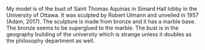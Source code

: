 My model is of the bust of Saint Thomas Aquinas in Simard Hall lobby in the University of Ottawa. It was sculpted by Robert Ulmann and unveiled in 1957 (Adam, 2017). The sculpture is made from bronze and it has a marble base. The bronze seems to be superglued to the marble. The bust is in the geography building of the university which is strange unless it doubles as the philosophy department as well.
